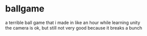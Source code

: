 # ballgame
a terrible ball game that i made in like an hour while learning unity  
the camera is ok, but still not very good because it breaks a bunch